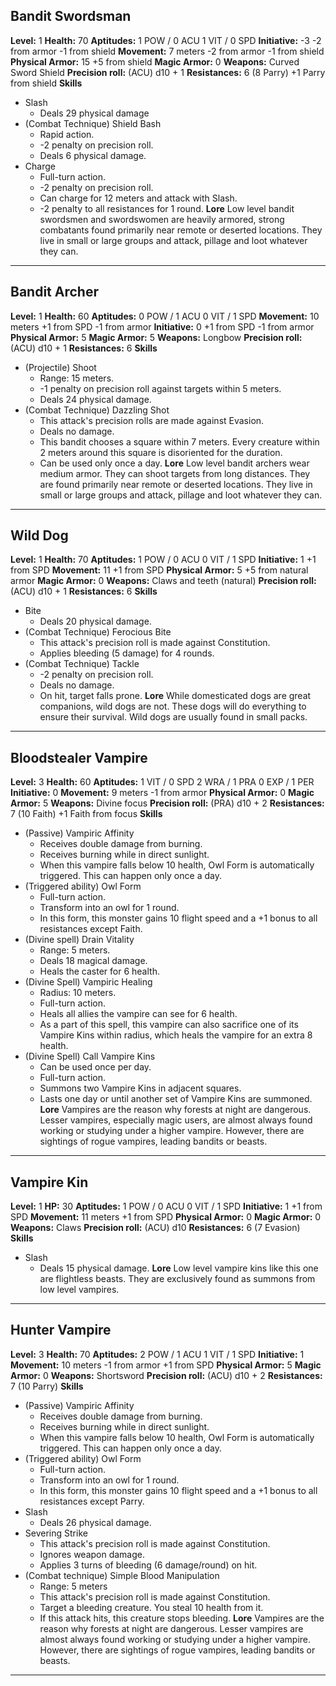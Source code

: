 ## Bandit Swordsman
**Level:** 1
**Health:** 70
**Aptitudes:**
	1 POW / 0 ACU
	1 VIT / 0 SPD
**Initiative:** -3 
	-2 from armor
	-1 from shield
**Movement:** 7 meters 
	-2 from armor
	-1 from shield
**Physical Armor:** 15 
	+5 from shield
**Magic Armor:** 0
**Weapons:**
	Curved Sword
	Shield
**Precision roll:** (ACU) d10 + 1
**Resistances:** 6 (8 Parry)
	+1 Parry from shield
**Skills**
+ Slash
	+ Deals 29 physical damage
+ (Combat Technique) Shield Bash
	+ Rapid action. 
	+ -2 penalty on precision roll.
	+ Deals 6 physical damage.
+ Charge
	+ Full-turn action. 
	+ -2 penalty on precision roll.
	+ Can charge for 12 meters and attack with Slash.
	+ -2 penalty to all resistances for 1 round.
**Lore**
	Low level bandit swordsmen and swordswomen are heavily armored, strong combatants found primarily near remote or deserted locations. They live in small or large groups and attack, pillage and loot whatever they can. 

---
## Bandit Archer
**Level:** 1
**Health:** 60
**Aptitudes:**
	0 POW / 1 ACU
	0 VIT / 1 SPD
**Movement:** 10 meters
	+1 from SPD
	-1 from armor
**Initiative:** 0
	+1 from SPD
	-1 from armor
**Physical Armor:** 5
**Magic Armor:** 5
**Weapons:**
	Longbow
**Precision roll:** (ACU) d10 + 1
**Resistances:** 6
**Skills**
+ (Projectile) Shoot
	+ Range: 15 meters.
	+ -1 penalty on precision roll against targets within 5 meters.
	+ Deals 24 physical damage.
+ (Combat Technique) Dazzling Shot
	+ This attack's precision rolls are made against Evasion.
	+ Deals no damage.
	+ This bandit chooses a square within 7 meters. Every creature within 2 meters around this square is disoriented for the duration.
	+ Can be used only once a day.
**Lore**
	Low level bandit archers wear medium armor. They can shoot targets from long distances. They are found primarily near remote or deserted locations. They live in small or large groups and attack, pillage and loot whatever they can. 

---
## Wild Dog
**Level:** 1
**Health:** 70
**Aptitudes:**
	1 POW / 0 ACU
	0 VIT / 1 SPD
**Initiative:** 1
	+1 from SPD
**Movement:** 11
	+1 from SPD
**Physical Armor:** 5
	+5 from natural armor
**Magic Armor:** 0
**Weapons:** 
	Claws and teeth (natural)
**Precision roll:** (ACU) d10 + 1
**Resistances:** 6
**Skills**
+ Bite
	+ Deals 20 physical damage.
+ (Combat Technique) Ferocious Bite
	+ This attack's precision roll is made against Constitution.
	+ Applies bleeding (5 damage) for 4 rounds.
+ (Combat Technique) Tackle
	+ -2 penalty on precision roll.
	+ Deals no damage.
	+ On hit, target falls prone.
**Lore**
	While domesticated dogs are great companions, wild dogs are not. These dogs will do everything to ensure their survival. Wild dogs are usually found in small packs.

---
## Bloodstealer Vampire
**Level:** 3
**Health:** 60
**Aptitudes:** 
	1 VIT / 0 SPD
	2 WRA / 1 PRA
	0 EXP / 1 PER
**Initiative:** 0
**Movement:** 9 meters
	-1 from armor
**Physical Armor:** 0
**Magic Armor:** 5
**Weapons:**
	Divine focus
**Precision roll:** (PRA) d10 + 2
**Resistances:** 7 (10 Faith)
	+1 Faith from focus
**Skills**
+ (Passive) Vampiric Affinity
	+ Receives double damage from burning.
	+ Receives burning while in direct sunlight.
	+ When this vampire falls below 10 health, Owl Form is automatically triggered. This can happen only once a day.
+ (Triggered ability) Owl Form
	+ Full-turn action.
	+ Transform into an owl for 1 round.
	+ In this form, this monster gains 10 flight speed and a +1 bonus to all resistances except Faith.
+ (Divine spell) Drain Vitality
	+ Range: 5 meters.
	+ Deals 18 magical damage.
	+ Heals the caster for 6 health.
+ (Divine Spell) Vampiric Healing
	+ Radius: 10 meters.
	+ Full-turn action.
	+ Heals all allies the vampire can see for 6 health.
	+ As a part of this spell, this vampire can also sacrifice one of its Vampire Kins within radius, which heals the vampire for an extra 8 health.
+ (Divine Spell) Call Vampire Kins
	+ Can be used once per day.
	+ Full-turn action.
	+ Summons two Vampire Kins in adjacent squares.
	+ Lasts one day or until another set of Vampire Kins are summoned.
**Lore**
	Vampires are the reason why forests at night are dangerous. Lesser vampires, especially magic users, are almost always found working or studying under a higher vampire. However, there are sightings of rogue vampires, leading bandits or beasts.

---
## Vampire Kin
**Level:** 1
**HP:** 30
**Aptitudes:** 
	1 POW / 0 ACU
	0 VIT / 1 SPD
**Initiative:** 1
	+1 from SPD
**Movement:** 11 meters
	+1 from SPD
**Physical Armor:** 0
**Magic Armor:** 0
**Weapons:** 
	Claws
**Precision roll:** (ACU) d10
**Resistances:** 6 (7 Evasion)
**Skills** 
+ Slash
	+ Deals 15 physical damage.
**Lore**
	Low level vampire kins like this one are flightless beasts. They are exclusively found as summons from low level vampires.

---
## Hunter Vampire
**Level:** 3
**Health:** 70
**Aptitudes:** 
	2 POW / 1 ACU
	1 VIT / 1 SPD
**Initiative:** 1
**Movement:** 10 meters
	-1 from armor
	+1 from SPD
**Physical Armor:** 5
**Magic Armor:** 0
**Weapons:**
	Shortsword
**Precision roll:** (ACU) d10 + 2
**Resistances:** 7 (10 Parry)
**Skills**
+ (Passive) Vampiric Affinity
	+ Receives double damage from burning.
	+ Receives burning while in direct sunlight.
	+ When this vampire falls below 10 health, Owl Form is automatically triggered. This can happen only once a day.
+ (Triggered ability) Owl Form
	+ Full-turn action.
	+ Transform into an owl for 1 round.
	+ In this form, this monster gains 10 flight speed and a +1 bonus to all resistances except Parry.
+ Slash
	+ Deals 26 physical damage.
+ Severing Strike
	+ This attack's precision roll is made against Constitution.
	+ Ignores weapon damage.
	+ Applies 3 turns of bleeding (6 damage/round) on hit.
+ (Combat technique) Simple Blood Manipulation
	+ Range: 5 meters
	+ This attack's precision roll is made against Constitution.
	+ Target a bleeding creature. You steal 10 health from it. 
	+ If this attack hits, this creature stops bleeding.
**Lore**
	Vampires are the reason why forests at night are dangerous. Lesser vampires are almost always found working or studying under a higher vampire. However, there are sightings of rogue vampires, leading bandits or beasts.

---

